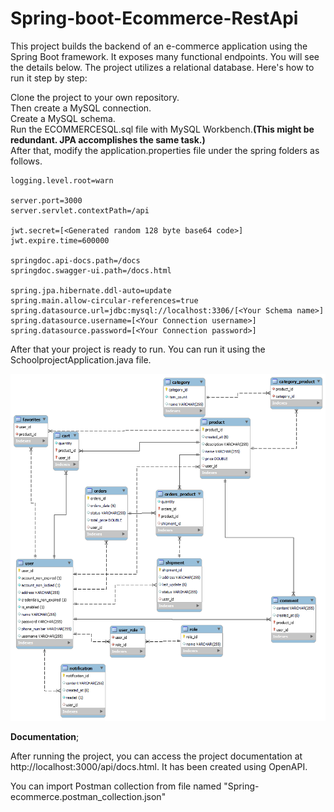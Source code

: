 # Spring-boot-Ecommerce-RestApi
This project builds the backend of an e-commerce application using the Spring Boot framework. It exposes many functional endpoints. You will see the details below. The project utilizes a relational database. Here's how to run it step by step:

Clone the project to your own repository.\
Then create a MySQL connection.\
Create a MySQL schema.\
Run the ECOMMERCESQL.sql file with MySQL Workbench.**(This might be redundant. JPA accomplishes the same task.)**\
After that, modify the application.properties file under the spring folders as follows.

```
logging.level.root=warn

server.port=3000
server.servlet.contextPath=/api

jwt.secret=[<Generated random 128 byte base64 code>]
jwt.expire.time=600000

springdoc.api-docs.path=/docs
springdoc.swagger-ui.path=/docs.html

spring.jpa.hibernate.ddl-auto=update
spring.main.allow-circular-references=true
spring.datasource.url=jdbc:mysql://localhost:3306/[<Your Schema name>]
spring.datasource.username=[<Your Connection username>]
spring.datasource.password=[<Your Connection password>]
```


After that your project is ready to run. You can run it using the SchoolprojectApplication.java file.

![erdiagram](UML_DIAGRAM.jpg)



**Documentation**;

After running the project, you can access the project documentation at http://localhost:3000/api/docs.html. It has been created using OpenAPI.

You can import Postman collection from file named "Spring-ecommerce.postman_collection.json"